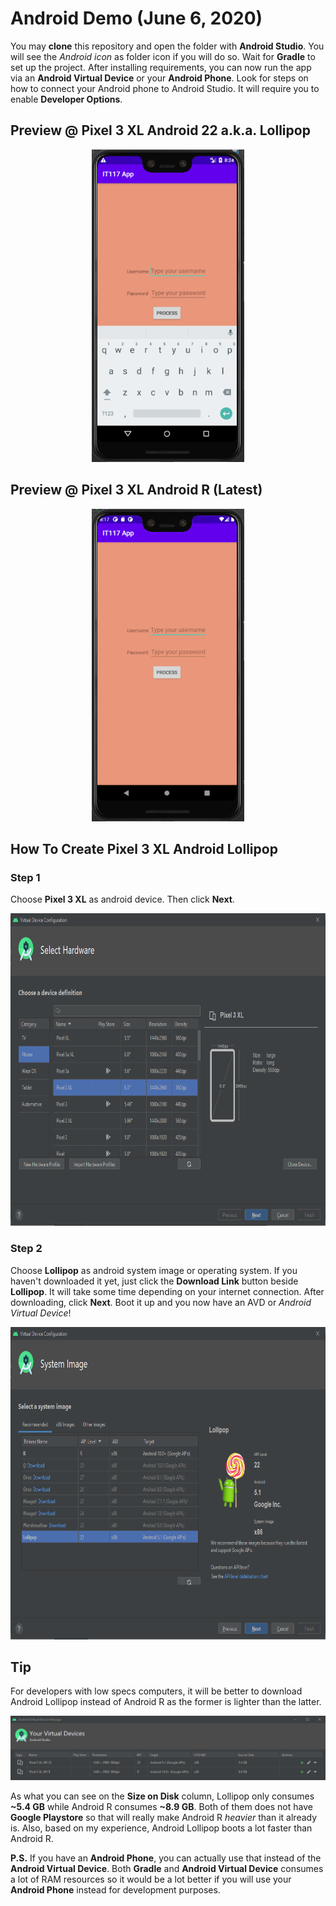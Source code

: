 # Android Demo (June 6, 2020)
You may **clone** this repository and open the folder with **Android Studio**. You will see the *Android icon* as folder icon if you will do so. Wait for **Gradle** to set up the project. After installing requirements, you can now run the app via an **Android Virtual Device** or your **Android Phone**. Look for steps on how to connect your Android phone to Android Studio. It will require you to enable **Developer Options**.

## Preview @ Pixel 3 XL Android 22 a.k.a. Lollipop
<p align="center"><img height="500px" src="./Images/Android_Lollipop.PNG"></p>

## Preview @ Pixel 3 XL Android R (Latest)
<p align="center"><img height="500px" src="./Images/Android_R.PNG"></p>

## How To Create Pixel 3 XL Android Lollipop

### Step 1
Choose **Pixel 3 XL** as android device. Then click **Next**.

<p align="center"><img height="500px" src="./Images/Step1.png"></p>

### Step 2
Choose **Lollipop** as android system image or operating system. If you haven't downloaded it yet, just click the **Download Link** button beside **Lollipop**. It will take some time depending on your internet connection. After downloading, click **Next**. Boot it up and you now have an AVD or *Android Virtual Device*!

<p align="center"><img height="500px" src="./Images/Step2.png"></p>

## Tip
For developers with low specs computers, it will be better to download Android Lollipop instead of Android R as the former is lighter than the latter.

<p align="center"><img src="./Images/Rvs22.png"></p>

As what you can see on the **Size on Disk** column, Lollipop only consumes **~5.4 GB** while Android R consumes **~8.9 GB**. Both of them does not have **Google Playstore** so that will really make Android R *heavier* than it already is. Also, based on my experience, Android Lollipop boots a lot faster than Android R.

**P.S.** If you have an **Android Phone**, you can actually use that instead of the **Android Virtual Device**. Both **Gradle** and **Android Virtual Device** consumes a lot of RAM resources so it would be a lot better if you will use your **Android Phone** instead for development purposes.